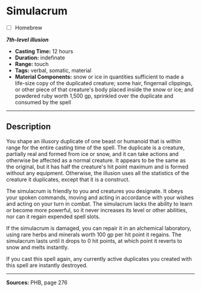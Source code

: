 # Simulacrum
- [ ] Homebrew

***7th-level illusion***
- **Casting Time:** 12 hours
- **Duration:** indefinate
- **Range:** touch
- **Tags:** verbal, somatic, material
- **Material Components:** snow or ice in quantities sufficient to made a life-size copy of the duplicated creature; some hair, fingernail clippings, or other piece of that creature's body placed inside the snow or ice; and powdered ruby worth 1,500 gp, sprinkled over the duplicate and consumed by the spell

---

## Description
You shape an illusory duplicate of one beast or humanoid that is within range for the entire casting time of the spell.
The duplicate is a creature, partially real and formed from ice or snow, and it can take actions and otherwise be affected as a normal creature.
It appears to be the same as the original, but it has half the creature's hit point maximum and is formed without any equipment.
Otherwise, the illusion uses all the statistics of the creature it duplicates, except that it is a construct.

The simulacrum is friendly to you and creatures you designate.
It obeys your spoken commands, moving and acting in accordance with your wishes and acting on your turn in combat.
The simulacrum lacks the ability to learn or become more powerful, so it never increases its level or other abilities, nor can it regain expended spell slots.

If the simulacrum is damaged, you can repair it in an alchemical laboratory, using rare herbs and minerals worth 100 gp per hit point it regains.
The simulacrum lasts until it drops to 0 hit points, at which point it reverts to snow and melts instantly.

If you cast this spell again, any currently active duplicates you created with this spell are instantly destroyed.

---

**Sources:** PHB, page 276
